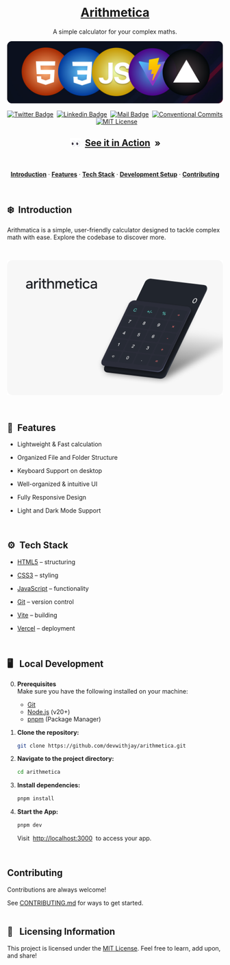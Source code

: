 <a href="https://arithmetica.vercel.app">
  <h1 align="center">Arithmetica</h1>
</a>

<p align="center">
  A simple calculator for your complex maths.
</p>

<p align=center>
  <img width = "700px" alt="Jio Network blocking the view? Network switch reveals the magic!" src="./assets/tech-stack.png">
<p>

<div align= "center">

[![Twitter Badge](https://img.shields.io/badge/-@devwithjay-1ca0f1?style=social&labelColor=red&logo=x&logoColor=black&link=https://twitter.com/devwithjay)](https://twitter.com/devwithjay)&nbsp;&nbsp;[![Linkedin Badge](https://img.shields.io/badge/@devwithjay-0e76a8)](https://www.linkedin.com/in/devwithjay/)&nbsp;&nbsp;[![Mail Badge](https://img.shields.io/badge/-hello@devwithjay.com-c0392b?style=flat&labelColor=c0392b&logo=gmail&logoColor=pink)](mailto:hello@devwithjay.com)&nbsp;&nbsp;[![Conventional Commits](https://img.shields.io/badge/Conventional%20Commits-1.0.0-%23FE5196?logo=conventionalcommits&logoColor=white)](https://conventionalcommits.org)&nbsp;&nbsp;[![MIT License](https://img.shields.io/badge/License-MIT-green.svg)](https://choosealicense.com/licenses/mit/)

</div>

<h2 align="center">

<img src = "./assets/eyes-to-see.gif" width = 26px align="top"/> &nbsp;[See it in Action](https://arithmetica.vercel.app/) &nbsp;»

</h2>

<br>

<p align="center">
  <a href="#️introduction"><strong>Introduction</strong></a> 
	·&nbsp;<a href="#features"><strong>Features</strong></a> 
	·&nbsp;<a href="#️tech-stack"><strong>Tech Stack</strong></a>
  ·&nbsp;<a href="#️local-development"><strong>Development Setup</strong></a>
  ·&nbsp;<a href="#contributing"><strong>Contributing</strong></a>
</p>
<br>

## <a name="introduction">❄️&nbsp; Introduction</a>

Arithmatica is a simple, user-friendly calculator designed to tackle complex math with ease. Explore the codebase to discover more.

<br>

<a href="https://arithmetica.vercel.app/">
  <p align=center>
    <img width = "650px" alt="Jio Network blocking the view? Network switch reveals the magic!" src="./assets/arithmetica.png">
  <p>
</a>

<br>

## <a name="features">🔋&nbsp; Features</a>

- Lightweight & Fast calculation

- Organized File and Folder Structure

- Keyboard Support on desktop

- Well-organized & intuitive UI

- Fully Responsive Design

- Light and Dark Mode Support

<br>

## <a name="tech-stack">⚙️&nbsp; Tech Stack</a>

- [HTML5](https://developer.mozilla.org/en-US/docs/Web/HTML) – structuring

- [CSS3](https://developer.mozilla.org/en-US/docs/Web/CSS) – styling

- [JavaScript](https://developer.mozilla.org/en-US/docs/Web/JavaScript) – functionality

- [Git](https://git-scm.com/) – version control

- [Vite](https://vitejs.dev/) – building

- [Vercel](https://vercel.com/) – deployment

<br>

## <a name="local-development"> 🖥️&nbsp;&nbsp; Local Development</a>

0.  **Prerequisites** <br>
    Make sure you have the following installed on your machine:

    - [Git](https://git-scm.com/)
    - [Node.js](https://nodejs.org/en) (v20+)
    - [pnpm](https://pnpm.io/) (Package Manager)

1.  **Clone the repository:**

    ```bash
    git clone https://github.com/devwithjay/arithmetica.git
    ```

2.  **Navigate to the project directory:**

    ```bash
    cd arithmetica
    ```

3.  **Install dependencies:**

    ```bash
    pnpm install
    ```

4.  **Start the App:**

    ```bash
    pnpm dev
    ```

    Visit &nbsp;[http://localhost:3000](http://localhost:3000)&nbsp; to access your app.

<br>

## Contributing

Contributions are always welcome!

See [CONTRIBUTING.md](./CONTRIBUTING.md) for ways to get started.
</br></br>

## 🪪&nbsp;&nbsp; Licensing Information

This project is licensed under the [MIT License](./LICENSE). Feel free to learn, add upon, and share!
